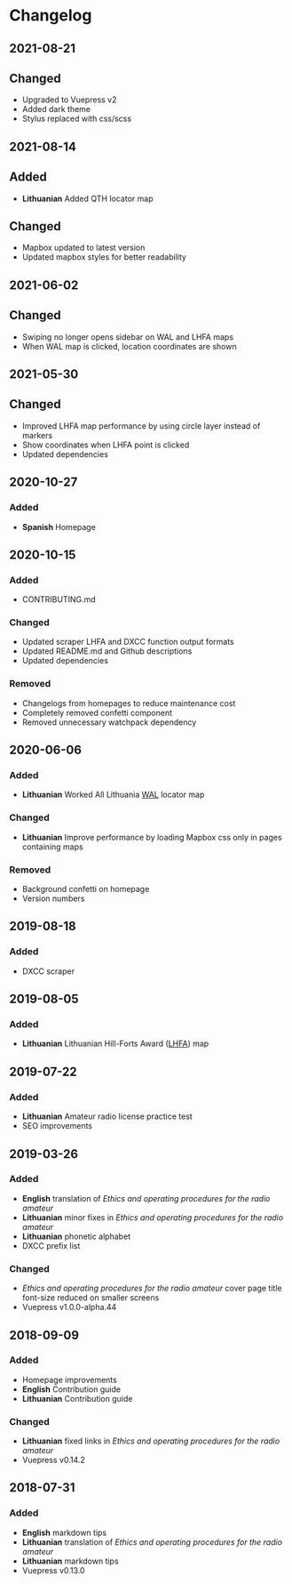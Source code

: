 # Changelog

## 2021-08-21

## Changed

- Upgraded to Vuepress v2
- Added dark theme
- Stylus replaced with css/scss

## 2021-08-14

## Added

- **Lithuanian** Added QTH locator map

## Changed

- Mapbox updated to latest version
- Updated mapbox styles for better readability

## 2021-06-02

## Changed

- Swiping no longer opens sidebar on WAL and LHFA maps
- When WAL map is clicked, location coordinates are shown

## 2021-05-30

## Changed

- Improved LHFA map performance by using circle layer instead of markers
- Show coordinates when LHFA point is clicked
- Updated dependencies

## 2020-10-27

### Added

- **Spanish** Homepage

## 2020-10-15

### Added

- CONTRIBUTING.md

### Changed

- Updated scraper LHFA and DXCC function output formats
- Updated README.md and Github descriptions
- Updated dependencies

### Removed

- Changelogs from homepages to reduce maintenance cost
- Completely removed confetti component
- Removed unnecessary watchpack dependency

## 2020-06-06

### Added

- **Lithuanian** Worked All Lithuania [WAL](http://www.qrz.lt/wal/) locator map

### Changed

- **Lithuanian** Improve performance by loading Mapbox css only in pages containing maps

### Removed

- Background confetti on homepage
- Version numbers

## 2019-08-18

### Added

- DXCC scraper

## 2019-08-05

### Added

- **Lithuanian** Lithuanian Hill-Forts Award ([LHFA](http://www.qrz.lt/lhfa/)) map

## 2019-07-22

### Added

- **Lithuanian** Amateur radio license practice test
- SEO improvements

## 2019-03-26

### Added

- **English** translation of _Ethics and operating procedures for the radio amateur_
- **Lithuanian** minor fixes in _Ethics and operating procedures for the radio amateur_
- **Lithuanian** phonetic alphabet
- DXCC prefix list

### Changed

- _Ethics and operating procedures for the radio amateur_ cover page title font-size reduced on smaller screens
- Vuepress v1.0.0-alpha.44

## 2018-09-09

### Added

- Homepage improvements
- **English** Contribution guide
- **Lithuanian** Contribution guide

### Changed

- **Lithuanian** fixed links in _Ethics and operating procedures for the radio amateur_
- Vuepress v0.14.2

## 2018-07-31

### Added

- **English** markdown tips
- **Lithuanian** translation of _Ethics and operating procedures for the radio amateur_
- **Lithuanian** markdown tips
- Vuepress v0.13.0
